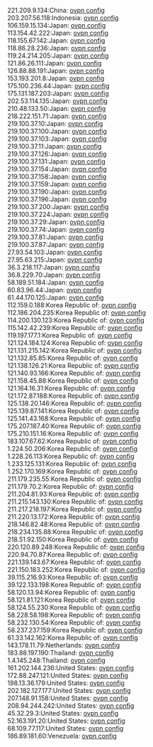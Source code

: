 221.209.9.134:China: [ovpn config](vpn/221_209_9_134.ovpn)  
203.207.56.118:Indonesia: [ovpn config](vpn/203_207_56_118.ovpn)  
106.159.15.134:Japan: [ovpn config](vpn/106_159_15_134.ovpn)  
113.154.42.222:Japan: [ovpn config](vpn/113_154_42_222.ovpn)  
118.155.67.142:Japan: [ovpn config](vpn/118_155_67_142.ovpn)  
118.86.28.236:Japan: [ovpn config](vpn/118_86_28_236.ovpn)  
119.24.214.205:Japan: [ovpn config](vpn/119_24_214_205.ovpn)  
121.86.26.111:Japan: [ovpn config](vpn/121_86_26_111.ovpn)  
126.88.88.191:Japan: [ovpn config](vpn/126_88_88_191.ovpn)  
153.193.201.8:Japan: [ovpn config](vpn/153_193_201_8.ovpn)  
175.100.236.44:Japan: [ovpn config](vpn/175_100_236_44.ovpn)  
175.131.187.203:Japan: [ovpn config](vpn/175_131_187_203.ovpn)  
202.53.114.135:Japan: [ovpn config](vpn/202_53_114_135.ovpn)  
210.48.133.50:Japan: [ovpn config](vpn/210_48_133_50.ovpn)  
218.222.151.71:Japan: [ovpn config](vpn/218_222_151_71.ovpn)  
219.100.37.10:Japan: [ovpn config](vpn/219_100_37_10.ovpn)  
219.100.37.100:Japan: [ovpn config](vpn/219_100_37_100.ovpn)  
219.100.37.103:Japan: [ovpn config](vpn/219_100_37_103.ovpn)  
219.100.37.11:Japan: [ovpn config](vpn/219_100_37_11.ovpn)  
219.100.37.126:Japan: [ovpn config](vpn/219_100_37_126.ovpn)  
219.100.37.131:Japan: [ovpn config](vpn/219_100_37_131.ovpn)  
219.100.37.154:Japan: [ovpn config](vpn/219_100_37_154.ovpn)  
219.100.37.158:Japan: [ovpn config](vpn/219_100_37_158.ovpn)  
219.100.37.159:Japan: [ovpn config](vpn/219_100_37_159.ovpn)  
219.100.37.190:Japan: [ovpn config](vpn/219_100_37_190.ovpn)  
219.100.37.196:Japan: [ovpn config](vpn/219_100_37_196.ovpn)  
219.100.37.200:Japan: [ovpn config](vpn/219_100_37_200.ovpn)  
219.100.37.224:Japan: [ovpn config](vpn/219_100_37_224.ovpn)  
219.100.37.29:Japan: [ovpn config](vpn/219_100_37_29.ovpn)  
219.100.37.74:Japan: [ovpn config](vpn/219_100_37_74.ovpn)  
219.100.37.81:Japan: [ovpn config](vpn/219_100_37_81.ovpn)  
219.100.37.87:Japan: [ovpn config](vpn/219_100_37_87.ovpn)  
27.93.54.103:Japan: [ovpn config](vpn/27_93_54_103.ovpn)  
27.95.63.215:Japan: [ovpn config](vpn/27_95_63_215.ovpn)  
36.3.218.117:Japan: [ovpn config](vpn/36_3_218_117.ovpn)  
36.8.229.70:Japan: [ovpn config](vpn/36_8_229_70.ovpn)  
58.189.51.184:Japan: [ovpn config](vpn/58_189_51_184.ovpn)  
60.83.96.44:Japan: [ovpn config](vpn/60_83_96_44.ovpn)  
61.44.170.125:Japan: [ovpn config](vpn/61_44_170_125.ovpn)  
112.159.0.188:Korea Republic of: [ovpn config](vpn/112_159_0_188.ovpn)  
112.186.204.235:Korea Republic of: [ovpn config](vpn/112_186_204_235.ovpn)  
114.200.130.123:Korea Republic of: [ovpn config](vpn/114_200_130_123.ovpn)  
115.142.42.239:Korea Republic of: [ovpn config](vpn/115_142_42_239.ovpn)  
119.197.177.1:Korea Republic of: [ovpn config](vpn/119_197_177_1.ovpn)  
121.124.184.124:Korea Republic of: [ovpn config](vpn/121_124_184_124.ovpn)  
121.131.215.142:Korea Republic of: [ovpn config](vpn/121_131_215_142.ovpn)  
121.132.85.85:Korea Republic of: [ovpn config](vpn/121_132_85_85.ovpn)  
121.138.126.21:Korea Republic of: [ovpn config](vpn/121_138_126_21.ovpn)  
121.140.93.166:Korea Republic of: [ovpn config](vpn/121_140_93_166.ovpn)  
121.158.45.88:Korea Republic of: [ovpn config](vpn/121_158_45_88.ovpn)  
121.164.16.31:Korea Republic of: [ovpn config](vpn/121_164_16_31.ovpn)  
121.172.87.188:Korea Republic of: [ovpn config](vpn/121_172_87_188.ovpn)  
125.138.20.146:Korea Republic of: [ovpn config](vpn/125_138_20_146.ovpn)  
125.139.87.141:Korea Republic of: [ovpn config](vpn/125_139_87_141.ovpn)  
125.141.43.168:Korea Republic of: [ovpn config](vpn/125_141_43_168.ovpn)  
175.207.187.40:Korea Republic of: [ovpn config](vpn/175_207_187_40.ovpn)  
175.210.151.16:Korea Republic of: [ovpn config](vpn/175_210_151_16.ovpn)  
183.107.67.62:Korea Republic of: [ovpn config](vpn/183_107_67_62.ovpn)  
1.224.50.206:Korea Republic of: [ovpn config](vpn/1_224_50_206.ovpn)  
1.228.26.113:Korea Republic of: [ovpn config](vpn/1_228_26_113.ovpn)  
1.233.125.131:Korea Republic of: [ovpn config](vpn/1_233_125_131.ovpn)  
1.252.170.169:Korea Republic of: [ovpn config](vpn/1_252_170_169.ovpn)  
211.179.235.55:Korea Republic of: [ovpn config](vpn/211_179_235_55.ovpn)  
211.179.70.2:Korea Republic of: [ovpn config](vpn/211_179_70_2.ovpn)  
211.204.81.93:Korea Republic of: [ovpn config](vpn/211_204_81_93.ovpn)  
211.215.143.130:Korea Republic of: [ovpn config](vpn/211_215_143_130.ovpn)  
211.217.218.197:Korea Republic of: [ovpn config](vpn/211_217_218_197.ovpn)  
211.220.13.172:Korea Republic of: [ovpn config](vpn/211_220_13_172.ovpn)  
218.146.82.48:Korea Republic of: [ovpn config](vpn/218_146_82_48.ovpn)  
218.234.135.88:Korea Republic of: [ovpn config](vpn/218_234_135_88.ovpn)  
218.51.92.150:Korea Republic of: [ovpn config](vpn/218_51_92_150.ovpn)  
220.120.89.248:Korea Republic of: [ovpn config](vpn/220_120_89_248.ovpn)  
220.94.70.87:Korea Republic of: [ovpn config](vpn/220_94_70_87.ovpn)  
221.139.143.67:Korea Republic of: [ovpn config](vpn/221_139_143_67.ovpn)  
221.150.183.252:Korea Republic of: [ovpn config](vpn/221_150_183_252.ovpn)  
39.115.216.93:Korea Republic of: [ovpn config](vpn/39_115_216_93.ovpn)  
39.122.133.198:Korea Republic of: [ovpn config](vpn/39_122_133_198.ovpn)  
58.120.13.94:Korea Republic of: [ovpn config](vpn/58_120_13_94.ovpn)  
58.121.81.121:Korea Republic of: [ovpn config](vpn/58_121_81_121.ovpn)  
58.124.55.230:Korea Republic of: [ovpn config](vpn/58_124_55_230.ovpn)  
58.228.58.198:Korea Republic of: [ovpn config](vpn/58_228_58_198.ovpn)  
58.232.130.54:Korea Republic of: [ovpn config](vpn/58_232_130_54.ovpn)  
58.237.237.159:Korea Republic of: [ovpn config](vpn/58_237_237_159.ovpn)  
61.33.142.162:Korea Republic of: [ovpn config](vpn/61_33_142_162.ovpn)  
143.178.11.79:Netherlands: [ovpn config](vpn/143_178_11_79.ovpn)  
183.88.197.190:Thailand: [ovpn config](vpn/183_88_197_190.ovpn)  
1.4.145.248:Thailand: [ovpn config](vpn/1_4_145_248.ovpn)  
161.202.144.236:United States: [ovpn config](vpn/161_202_144_236.ovpn)  
172.88.247.121:United States: [ovpn config](vpn/172_88_247_121.ovpn)  
198.13.36.179:United States: [ovpn config](vpn/198_13_36_179.ovpn)  
202.182.127.177:United States: [ovpn config](vpn/202_182_127_177.ovpn)  
207.148.91.158:United States: [ovpn config](vpn/207_148_91_158.ovpn)  
208.94.244.242:United States: [ovpn config](vpn/208_94_244_242.ovpn)  
45.32.29.3:United States: [ovpn config](vpn/45_32_29_3.ovpn)  
52.163.191.20:United States: [ovpn config](vpn/52_163_191_20.ovpn)  
68.109.77.117:United States: [ovpn config](vpn/68_109_77_117.ovpn)  
186.89.181.60:Venezuela: [ovpn config](vpn/186_89_181_60.ovpn)  
